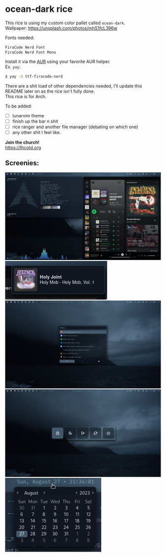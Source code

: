 # ocean-dark rice
This rice is using my custom color pallet called `ocean-dark`. \
Wallpaper: https://unsplash.com/photos/mhS1fcL396w

Fonts needed:
```
FiraCode Nerd Font
FiraCode Nerd Font Mono
```

Install it via the [AUR](https://security.archlinux.org/package/ttf-firacode-nerd) using your favorite AUR helper. \
Ex. `yay`: 
```sh
$ yay -S ttf-firacode-nerd
```

There are a shit load of other dependencies needed, I'll update this README later on as the rice isn't fully done. \
This rice is for Arch.

To be added:
- [ ] lunarvim theme
- [ ] finish up the bar n shit
- [ ] rice ranger and another file manager (debating on which one)
- [ ] any other shit I feel like.

**Join the church!** \
https://thcotd.org

## Screenies:
![main showcase](./screenshots/main.png)
![notification](./screenshots/notification.png)
![launcher](./screenshots/launcher.png)
![powermenu](./screenshots/powermenu.png)
![calendar](./screenshots/calendar.png)

